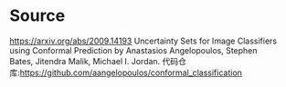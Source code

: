 # Source
https://arxiv.org/abs/2009.14193  Uncertainty Sets for Image Classifiers using Conformal Prediction by
Anastasios Angelopoulos, Stephen Bates, Jitendra Malik, Michael I. Jordan.
代码仓库:https://github.com/aangelopoulos/conformal_classification
